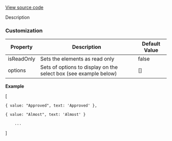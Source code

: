 [View source code](https://github.com/OMNIALowCode/omnia3-samples/blob/master/webcomponents/web-components/SelectBox/selectbox.js)

Description

### Customization
| Property | Description                     | Default Value |
|----------|---------------------------------|---------------|
| isReadOnly | Sets the elements as read only | false         |
| options | Sets of options to display on the select box (see example below) | []         |

**Example**

[

    { value: "Approved", text: 'Approved' },

    { value: "Almost", text: 'Almost' }

        ...

]
